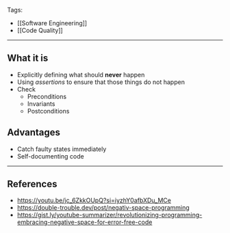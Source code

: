 Tags:
- [[Software Engineering]]
- [[Code Quality]]
---
## What it is
- Explicitly defining what should **never** happen
- Using _assertions_ to ensure that those things do not happen
- Check
    - Preconditions
    - Invariants
    - Postconditions
## Advantages
- Catch faulty states immediately
- Self-documenting code

---
## References
- https://youtu.be/jc_6ZkkOUpQ?si=iyzhY0afbXDu_MCe 
- https://double-trouble.dev/post/negativ-space-programming
- https://gist.ly/youtube-summarizer/revolutionizing-programming-embracing-negative-space-for-error-free-code